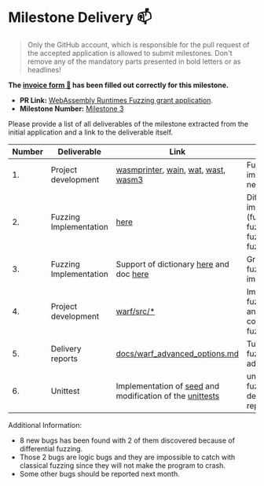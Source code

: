 # Milestone Delivery :mailbox:

> Only the GitHub account, which is responsible for the pull request of the accepted application is allowed to submit milestones. Don't remove any of the mandatory parts presented in bold letters or as headlines!

**The [invoice form :pencil:](https://forms.gle/8Wx7nxtq8fKrsuEz8) has been filled out correctly for this milestone.**  

* **PR Link:** [WebAssembly Runtimes Fuzzing grant application](https://github.com/w3f/Open-Grants-Program/pull/9). 
* **Milestone Number:** [Milestone 3](https://github.com/w3f/Open-Grants-Program/blob/master/applications/wasm_runtimes_fuzzing.md#milestone-3---fuzzing--improvement)

Please provide a list of all deliverables of the milestone extracted from the initial application and a link to the deliverable itself. 

| Number | Deliverable | Link | Notes |
| ------------- | ------------- | ------------- |------------- |
| 1.  | Project development | [wasmprinter](https://github.com/pventuzelo/wasm_runtimes_fuzzing/blob/master/warf/targets/src/wasmprinter.rs), [wain](https://github.com/pventuzelo/wasm_runtimes_fuzzing/blob/master/warf/targets/src/wain.rs), [wat](https://github.com/pventuzelo/wasm_runtimes_fuzzing/blob/master/warf/targets/src/wat.rs), [wast](https://github.com/pventuzelo/wasm_runtimes_fuzzing/blob/master/warf/targets/src/wast.rs), [wasm3](https://github.com/pventuzelo/wasm_runtimes_fuzzing/blob/master/warf/targets/src/wasm3.rs) | Fuzzing hardness improvement and 5 new targets added |
| 2.  | Fuzzing Implementation | [here](https://github.com/pventuzelo/wasm_runtimes_fuzzing/blob/e041e2c2dbb3940b1a5085d12e0181a3f82f4cd8/warf/targets/src/lib.rs#L7-L83) | Differential fuzzing implementations (fuzz_diff_parsing, fuzz_diff_all_validate, fuzz_diff_instantiate, fuzz_diff_wat_parsing) |
| 3.  | Fuzzing Implementation | Support of dictionary [here](https://github.com/pventuzelo/wasm_runtimes_fuzzing/tree/master/warf/dictionary) and doc [here](https://github.com/pventuzelo/wasm_runtimes_fuzzing/blob/master/docs/warf_advanced_options.md#dict-only-for-target) | Grammar/Dictionary fuzzing implementation |
| 4.  | Project development | [warf/src/\*](https://github.com/pventuzelo/wasm_runtimes_fuzzing/tree/master/warf/src) | Improvement of the fuzzing: optimization and reworking of the codebase, update fuzzers|
| 5.  | Delivery reports | [docs/warf_advanced_options.md](https://github.com/pventuzelo/wasm_runtimes_fuzzing/blob/master/docs/warf_advanced_options.md) | Tutorial for running fuzzers and use advanced CLI options |
| 6.  | Unittest | Implementation of [seed](https://github.com/pventuzelo/wasm_runtimes_fuzzing/blob/master/docs/warf_advanced_options.md#seed) and modification of the [unittests](https://github.com/pventuzelo/wasm_runtimes_fuzzing/blob/e041e2c2dbb3940b1a5085d12e0181a3f82f4cd8/warf/Makefile#L73-L117) | unit test to verify fuzzing is deterministic and reproductible |  


Additional Information:
- 8 new bugs has been found with 2 of them discovered because of differential fuzzing.
- Those 2 bugs are logic bugs and they are impossible to catch with classical fuzzing since they will not make the program to crash.
- Some other bugs should be reported next month.
